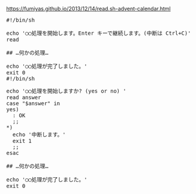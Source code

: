 <https://fumiyas.github.io/2013/12/14/read.sh-advent-calendar.html>

<pre>
#!/bin/sh

echo '◯◯処理を開始します。Enter キーで継続します。(中断は Ctrl+C)'
read

## …何かの処理…

echo '◯◯処理が完了しました。'
exit 0
#!/bin/sh
</pre>
  
<pre>
echo '◯◯処理を開始しますか? (yes or no) '
read answer
case "$answer" in
yes)
  : OK
  ;;
*)
  echo '中断します。'
  exit 1
  ;;
esac

## …何かの処理…

echo '◯◯処理が完了しました。'
exit 0
</pre>
